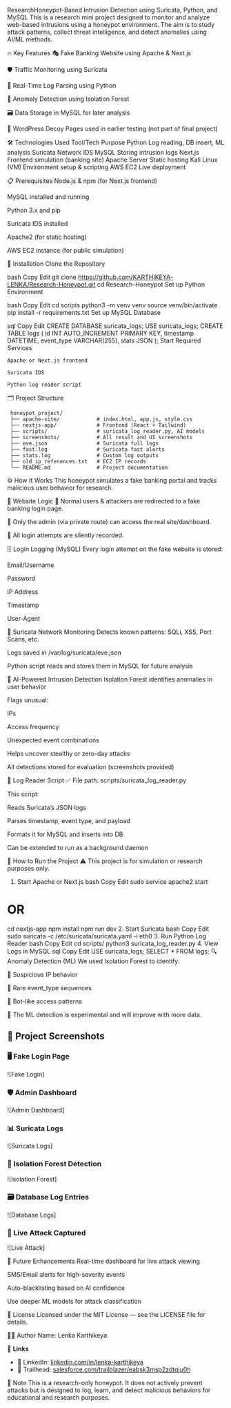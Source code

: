 ResearchHoneypot-Based Intrusion Detection using Suricata, Python, and MySQL
This is a research mini project designed to monitor and analyze web-based intrusions using a honeypot environment. The aim is to study attack patterns, collect threat intelligence, and detect anomalies using AI/ML methods.

🔥 Key Features
🎭 Fake Banking Website using Apache & Next.js

🛡️ Traffic Monitoring using Suricata

🐍 Real-Time Log Parsing using Python

🧠 Anomaly Detection using Isolation Forest

🗃️ Data Storage in MySQL for later analysis

🧪 WordPress Decoy Pages used in earlier testing (not part of final project)

🛠️ Technologies Used
Tool/Tech	Purpose
Python	Log reading, DB insert, ML analysis
Suricata	Network IDS
MySQL	Storing intrusion logs
Next.js	Frontend simulation (banking site)
Apache Server	Static hosting
Kali Linux (VM)	Environment setup & scripting
AWS EC2	Live deployment

📋 Prerequisites
Node.js & npm (for Next.js frontend)

MySQL installed and running

Python 3.x and pip

Suricata IDS installed

Apache2 (for static hosting)

AWS EC2 instance (for public simulation)

🧩 Installation
Clone the Repository

bash
Copy
Edit
        git clone https://github.com/KARTHIKEYA-LENKA/Research-Honeypot.git
        cd Research-Honeypot
        Set up Python Environment

bash
Copy
Edit
        cd scripts
        python3 -m venv venv
        source venv/bin/activate
        pip install -r requirements.txt
Set up MySQL Database

sql
Copy
Edit
        CREATE DATABASE suricata_logs;
        USE suricata_logs;
        CREATE TABLE logs (
            id INT AUTO_INCREMENT PRIMARY KEY,
            timestamp DATETIME,
            event_type VARCHAR(255),
            stats JSON
        );
    Start Required Services

    Apache or Next.js frontend

    Suricata IDS

    Python log reader script

🗂️ Project Structure




     honeypot_project/
     ├── apache-site/            # index.html, app.js, style.css
     ├── nextjs-app/             # Frontend (React + Tailwind)
     ├── scripts/                # suricata_log_reader.py, AI models
     ├── screenshots/            # All result and UI screenshots
     ├── eve.json                # Suricata full logs
     ├── fast.log                # Suricata fast alerts
     ├── stats.log               # Custom log outputs
     ├── old_ip_references.txt   # EC2 IP records
     └── README.md               # Project documentation
⚙️ How It Works
This honeypot simulates a fake banking portal and tracks malicious user behavior for research.

🔁 Website Logic
👤 Normal users & attackers are redirected to a fake banking login page.

🔐 Only the admin (via private route) can access the real site/dashboard.

🎯 All login attempts are silently recorded.

🗄️ Login Logging (MySQL)
Every login attempt on the fake website is stored:

Email/Username

Password

IP Address

Timestamp

User-Agent

📡 Suricata Network Monitoring
Detects known patterns: SQLi, XSS, Port Scans, etc.

Logs saved in /var/log/suricata/eve.json

Python script reads and stores them in MySQL for future analysis

🧠 AI-Powered Intrusion Detection
Isolation Forest identifies anomalies in user behavior

Flags unusual:

IPs

Access frequency

Unexpected event combinations

Helps uncover stealthy or zero-day attacks

All detections stored for evaluation (screenshots provided)

🐍 Log Reader Script
✅ File path: scripts/suricata_log_reader.py

This script:

Reads Suricata’s JSON logs

Parses timestamp, event type, and payload

Formats it for MySQL and inserts into DB

Can be extended to run as a background daemon

🚀 How to Run the Project
⚠️ This project is for simulation or research purposes only.

1. Start Apache or Next.js
bash
Copy
Edit
sudo service apache2 start
# OR
cd nextjs-app
npm install
npm run dev
2. Start Suricata
bash
Copy
Edit
sudo suricata -c /etc/suricata/suricata.yaml -i eth0
3. Run Python Log Reader
bash
Copy
Edit
cd scripts/
python3 suricata_log_reader.py
4. View Logs in MySQL
sql
Copy
Edit
USE suricata_logs;
SELECT * FROM logs;
🔍 Anomaly Detection (ML)
We used Isolation Forest to identify:

🚨 Suspicious IP behavior

🚨 Rare event_type sequences

🚨 Bot-like access patterns

🧪 The ML detection is experimental and will improve with more data.

## 📸 Project Screenshots

### 🖥️ Fake Login Page
![Fake Login]

### 🛡️ Admin Dashboard
![Admin Dashboard]
### 📊 Suricata Logs
![Suricata Logs]

### 🤖 Isolation Forest Detection
![Isolation Forest]

### 🗃️ Database Log Entries
![Database Logs]

### 🔴 Live Attack Captured
![Live Attack]


🚧 Future Enhancements
 Real-time dashboard for live attack viewing

 SMS/Email alerts for high-severity events

 Auto-blacklisting based on AI confidence

 Use deeper ML models for attack classification

📄 License
Licensed under the MIT License — see the LICENSE file for details.

🙋‍♂️ Author
Name: Lenka Karthikeya


🔗 **Links**

- 🔹 LinkedIn: [linkedin.com/in/lenka-karthikeya](https://www.linkedin.com/in/lenka-karthikeya)
- 🔹 Trailhead: [salesforce.com/trailblazer/eabsk3msp2zdtqju0h](https://www.salesforce.com/trailblazer/eabsk3msp2zdtqju0h)



📢 Note
This is a research-only honeypot. It does not actively prevent attacks but is designed to log, learn, and detect malicious behaviors for educational and research purposes.

